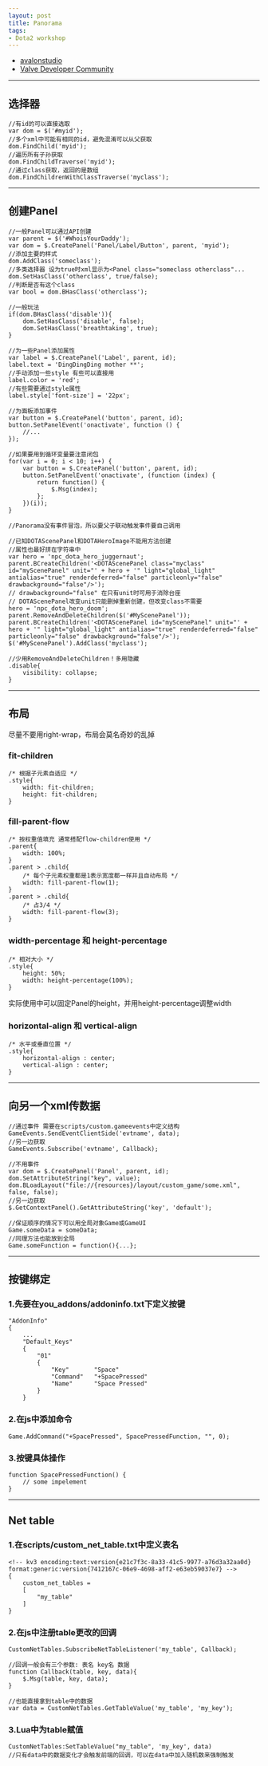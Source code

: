 ```yaml
---
layout: post
title: Panorama
tags: 
- Dota2 workshop
---
```


- [avalonstudio](https://avalonstudio.cn/docs/Dota2PanoramaPanels/Panel)
- [Valve Developer Community](https://developer.valvesoftware.com/wiki/Dota_2_Workshop_Tools/Panorama)  

---

## 选择器
```
//有id的可以直接选取
var dom = $('#myid');
//多个xml中可能有相同的id，避免混淆可以从父获取
dom.FindChild('myid');
//遍历所有子孙获取
dom.FindChildTraverse('myid');
//通过class获取，返回的是数组
dom.FindChildrenWithClassTraverse('myclass');
```

---
 
## 创建Panel
```
//一般Panel可以通过API创建
var parent = $('#WhoisYourDaddy');
var dom = $.CreatePanel('Panel/Label/Button', parent, 'myid');
//添加主要的样式
dom.AddClass('someclass'); 
//多类选择器 设为true时xml显示为<Panel class="someclass otherclass"...
dom.SetHasClass('otherclass', true/false); 
//判断是否有这个class
var bool = dom.BHasClass('otherclass'); 

//一般玩法
if(dom.BHasClass('disable')){
    dom.SetHasClass('disable', false);
    dom.SetHasClass('breathtaking', true);
}

//为一些Panel添加属性
var label = $.CreatePanel('Label', parent, id);
label.text = 'DingDingDing mother **';
//手动添加一些style 有些可以直接用
label.color = 'red';
//有些需要通过style属性
label.style['font-size'] = '22px';

//为面板添加事件
var button = $.CreatePanel('button', parent, id);
button.SetPanelEvent('onactivate', function () {
    //...
});

//如果要用到循环变量要注意闭包
for(var i = 0; i < 10; i++) {
    var button = $.CreatePanel('button', parent, id);
    button.SetPanelEvent('onactivate', (function (index) {
        return function() {
            $.Msg(index);
        };
    })(i));
}

//Panorama没有事件冒泡，所以要父子联动触发事件要自己调用

//已知DOTAScenePanel和DOTAHeroImage不能用方法创建
//属性也最好拼在字符串中
var hero = 'npc_dota_hero_juggernaut';
parent.BCreateChildren('<DOTAScenePanel class="myclass" id="myScenePanel" unit="' + hero + '" light="global_light" antialias="true" renderdeferred="false" particleonly="false" drawbackground="false"/>');
// drawbackground="false" 在只有unit时可用于消除台座
// DOTAScenePanel改变unit只能删掉重新创建，但改变class不需要
hero = 'npc_dota_hero_doom';
parent.RemoveAndDeleteChildren($('#MyScenePanel'));
parent.BCreateChildren('<DOTAScenePanel id="myScenePanel" unit="' + hero + '" light="global_light" antialias="true" renderdeferred="false" particleonly="false" drawbackground="false"/>');
$('#MyScenePanel').AddClass('myclass');

//少用RemoveAndDeleteChildren！多用隐藏
.disable{
    visibility: collapse;
}
```

---
 
## 布局  
尽量不要用right-wrap，布局会莫名奇妙的乱掉
### fit-children 
```
/* 根据子元素自适应 */
.style{
    width: fit-children;
    height: fit-children;
}
```
### fill-parent-flow
```
/* 按权重值填充 通常搭配flow-children使用 */
.parent{
    width: 100%;
}
.parent > .child{
    /* 每个子元素权重都是1表示宽度都一样并且自动布局 */
    width: fill-parent-flow(1);
}
.parent > .child{
    /* 占3/4 */
    width: fill-parent-flow(3);
}
```
### width-percentage 和 height-percentage  
```
/* 相对大小 */
.style{
    height: 50%;
    width: height-percentage(100%);
}
```
实际使用中可以固定Panel的height，并用height-percentage调整width  
### horizontal-align 和 vertical-align  
```
/* 水平或垂直位置 */
.style{
    horizontal-align : center;
    vertical-align : center;
}
```

---
 
## 向另一个xml传数据  
```
//通过事件 需要在scripts/custom.gameevents中定义结构
GameEvents.SendEventClientSide('evtname', data);
//另一边获取
GameEvents.Subscribe('evtname', Callback);

//不用事件
var dom = $.CreatePanel('Panel', parent, id);
dom.SetAttributeString("key", value);
dom.BLoadLayout("file://{resources}/layout/custom_game/some.xml", false, false);
//另一边获取
$.GetContextPanel().GetAttributeString('key', 'default');

//保证顺序的情况下可以用全局对象Game或GameUI
Game.someData = someData;
//同理方法也能放到全局
Game.someFunction = function(){...};

```

---
 
## 按键绑定  
### 1.先要在you_addons/addoninfo.txt下定义按键  
```
"AddonInfo"
{
    ...
    "Default_Keys"
	{
	    "01"
	    {
	        "Key"       "Space"
            "Command"   "+SpacePressed"
            "Name"      "Space Pressed"
	    }
	}
```
### 2.在js中添加命令  
```
Game.AddCommand("+SpacePressed", SpacePressedFunction, "", 0);
```
### 3.按键具体操作  
```
function SpacePressedFunction() {
    // some impelement
}
```

---
 
## Net table  
### 1.在scripts/custom_net_table.txt中定义表名  
```
<!-- kv3 encoding:text:version{e21c7f3c-8a33-41c5-9977-a76d3a32aa0d} format:generic:version{7412167c-06e9-4698-aff2-e63eb59037e7} -->
{
    custom_net_tables =
    [
        "my_table"
    ]
}
```
### 2.在js中注册table更改的回调  
```
CustomNetTables.SubscribeNetTableListener('my_table', Callback);

//回调一般会有三个参数: 表名 key名 数据
function Callback(table, key, data){
    $.Msg(table, key, data);
}

//也能直接拿到table中的数据
var data = CustomNetTables.GetTableValue('my_table', 'my_key');
```

### 3.Lua中为table赋值  
```
CustomNetTables:SetTableValue("my_table", 'my_key', data)
//只有data中的数据变化才会触发前端的回调，可以在data中加入随机数来强制触发
```  